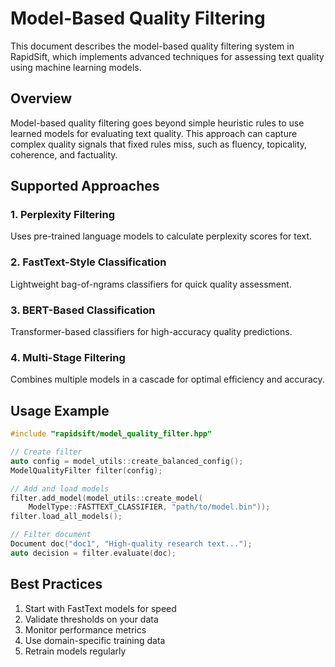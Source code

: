 # Model-Based Quality Filtering

This document describes the model-based quality filtering system in RapidSift, which implements advanced techniques for assessing text quality using machine learning models.

## Overview

Model-based quality filtering goes beyond simple heuristic rules to use learned models for evaluating text quality. This approach can capture complex quality signals that fixed rules miss, such as fluency, topicality, coherence, and factuality.

## Supported Approaches

### 1. Perplexity Filtering
Uses pre-trained language models to calculate perplexity scores for text.

### 2. FastText-Style Classification
Lightweight bag-of-ngrams classifiers for quick quality assessment.

### 3. BERT-Based Classification
Transformer-based classifiers for high-accuracy quality predictions.

### 4. Multi-Stage Filtering
Combines multiple models in a cascade for optimal efficiency and accuracy.

## Usage Example

```cpp
#include "rapidsift/model_quality_filter.hpp"

// Create filter
auto config = model_utils::create_balanced_config();
ModelQualityFilter filter(config);

// Add and load models
filter.add_model(model_utils::create_model(
    ModelType::FASTTEXT_CLASSIFIER, "path/to/model.bin"));
filter.load_all_models();

// Filter document
Document doc("doc1", "High-quality research text...");
auto decision = filter.evaluate(doc);
```

## Best Practices

1. Start with FastText models for speed
2. Validate thresholds on your data
3. Monitor performance metrics
4. Use domain-specific training data
5. Retrain models regularly
